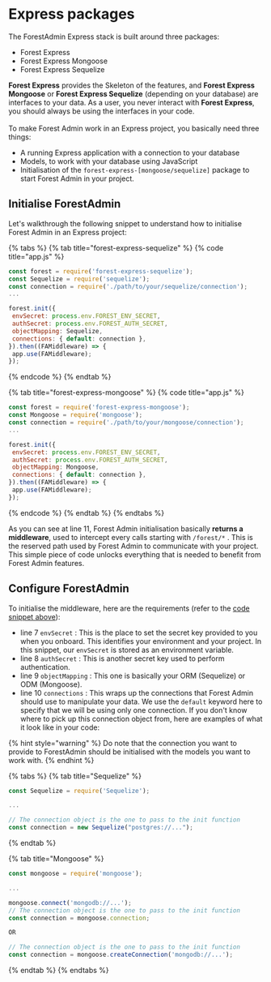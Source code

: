 # Express packages

The ForestAdmin Express stack is built around three packages:&#x20;

* Forest Express
* Forest Express Mongoose
* Forest Express Sequelize

**Forest Express** provides the Skeleton of the features, and **Forest Express Mongoose** or **Forest Express Sequelize** (depending on your database) are interfaces to your data. As a user, you never interact with **Forest Express**, you should always be using the interfaces in your code.\
\
To make Forest Admin work in an Express project, you basically need three things:&#x20;

* A running Express application with a connection to your database
* Models, to work with your database using JavaScript
* Initialisation of the `forest-express-[mongoose/sequelize]` package to start Forest Admin in your project.

## Initialise ForestAdmin

Let's walkthrough the following snippet to understand how to initialise Forest Admin in an Express project:

{% tabs %}
{% tab title="forest-express-sequelize" %}
{% code title="app.js" %}
```javascript
const forest = require('forest-express-sequelize');
const Sequelize = require('sequelize');
const connection = require('./path/to/your/sequelize/connection');
...

forest.init({
 envSecret: process.env.FOREST_ENV_SECRET,
 authSecret: process.env.FOREST_AUTH_SECRET,
 objectMapping: Sequelize,
 connections: { default: connection },
}).then((FAMiddleware) => {
 app.use(FAMiddleware);
});
```
{% endcode %}
{% endtab %}

{% tab title="forest-express-mongoose" %}
{% code title="app.js" %}
```javascript
const forest = require('forest-express-mongoose');
const Mongoose = require('mongoose');
const connection = require('./path/to/your/mongoose/connection');
...

forest.init({
 envSecret: process.env.FOREST_ENV_SECRET,
 authSecret: process.env.FOREST_AUTH_SECRET,
 objectMapping: Mongoose,
 connections: { default: connection },
}).then((FAMiddleware) => {
 app.use(FAMiddleware);
});
```
{% endcode %}
{% endtab %}
{% endtabs %}

As you can see at line 11, Forest Admin initialisation basically **returns a middleware**, used to intercept every calls starting with `/forest/*` . This is the reserved path used by Forest Admin to communicate with your project. This simple piece of code unlocks everything that is needed to benefit from Forest Admin features.

## Configure ForestAdmin

To initialise the middleware, here are the requirements (refer to the [code snippet above](express-packages.md#initialise-forestadmin)):&#x20;

* line 7 `envSecret` : This is the place to set the secret key provided to you when you onboard. This identifies your environment and your project. In this snippet, our `envSecret` is stored as an environment variable.&#x20;
* line 8 `authSecret`  : This is another secret key used to perform authentication.&#x20;
* line 9 `objectMapping` : This one is basically your ORM (Sequelize) or ODM (Mongoose).
* line 10 `connections` : This wraps up the connections that Forest Admin should use to manipulate your data. We use the `default` keyword here to specify that we will be using only one connection. If you don't know where to pick up this connection object from, here are examples of what it look like in your code:

{% hint style="warning" %}
Do note that the connection you want to provide to ForestAdmin should be initialised with the models you want to work with.
{% endhint %}

{% tabs %}
{% tab title="Sequelize" %}
```javascript
const Sequelize = require('Sequelize');

...

// The connection object is the one to pass to the init function
const connection = new Sequelize("postgres://...");
```
{% endtab %}

{% tab title="Mongoose" %}
```javascript
const mongoose = require('mongoose');

...

mongoose.connect('mongodb://...');
// The connection object is the one to pass to the init function
const connection = mongoose.connection;

OR

// The connection object is the one to pass to the init function
const connection = mongoose.createConnection('mongodb://...');
```
{% endtab %}
{% endtabs %}
